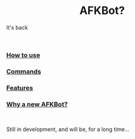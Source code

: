 <h1 align="center"><b>AFKBot?</b></h1>

It's back

<br>
<h3><a href="./docs/howto.md">How to use</a></h3>
<h3><a href="./docs/commands.md">Commands</a></h3>
<h3><a href="./docs/features.md">Features</a></h3>
<h3><a href="./docs/why.md">Why a new AFKBot?</a></h3>
<br>

Still in development, and will be, for a long time...
